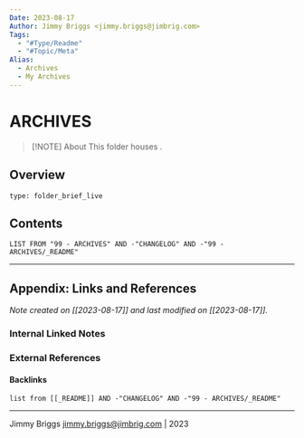 ```yaml
---
Date: 2023-08-17
Author: Jimmy Briggs <jimmy.briggs@jimbrig.com>
Tags:
  - "#Type/Readme"
  - "#Topic/Meta"
Alias:
  - Archives
  - My Archives
---
```


# ARCHIVES

> [!NOTE] About
> This folder houses .

## Overview


```ccard
type: folder_brief_live
```
 

## Contents

```dataview
LIST FROM "99 - ARCHIVES" AND -"CHANGELOG" AND -"99 - ARCHIVES/_README"
```

***

## Appendix: Links and References

*Note created on [[2023-08-17]] and last modified on [[2023-08-17]].*

### Internal Linked Notes

### External References

#### Backlinks

```dataview
list from [[_README]] AND -"CHANGELOG" AND -"99 - ARCHIVES/_README"
```


***

Jimmy Briggs <jimmy.briggs@jimbrig.com> | 2023
